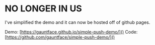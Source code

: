 # NO LONGER IN US

I've simplified the demo and it can now be hosted off of github pages.

Demo: [https://gauntface.github.io/simple-push-demo/]()
Code: [https://github.com/gauntface/simple-push-demo/]()

